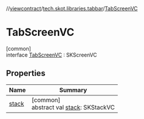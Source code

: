 //[viewcontract](../../../index.md)/[tech.skot.libraries.tabbar](../index.md)/[TabScreenVC](index.md)

# TabScreenVC

[common]\
interface [TabScreenVC](index.md) : SKScreenVC

## Properties

| Name | Summary |
|---|---|
| [stack](stack.md) | [common]<br>abstract val [stack](stack.md): SKStackVC |
